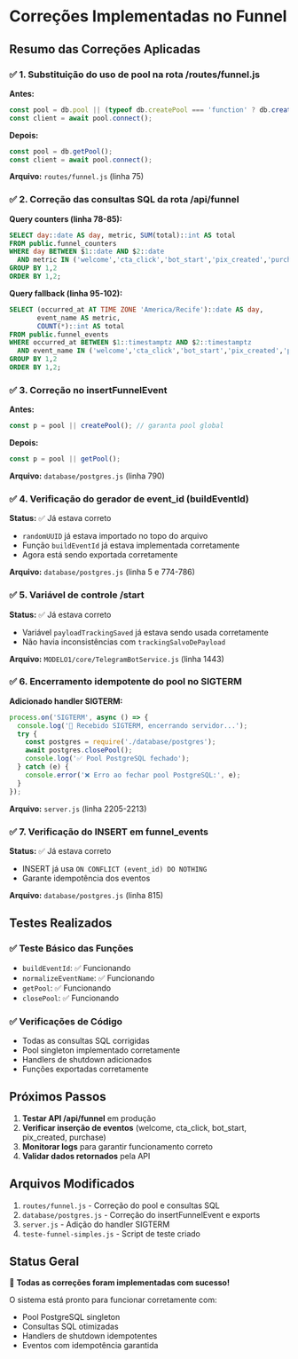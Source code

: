 # Correções Implementadas no Funnel

## Resumo das Correções Aplicadas

### ✅ 1. Substituição do uso de pool na rota /routes/funnel.js

**Antes:**
```javascript
const pool = db.pool || (typeof db.createPool === 'function' ? db.createPool() : db);
const client = await pool.connect();
```

**Depois:**
```javascript
const pool = db.getPool();
const client = await pool.connect();
```

**Arquivo:** `routes/funnel.js` (linha 75)

### ✅ 2. Correção das consultas SQL da rota /api/funnel

**Query counters (linha 78-85):**
```sql
SELECT day::date AS day, metric, SUM(total)::int AS total
FROM public.funnel_counters
WHERE day BETWEEN $1::date AND $2::date
  AND metric IN ('welcome','cta_click','bot_start','pix_created','purchase')
GROUP BY 1,2
ORDER BY 1,2;
```

**Query fallback (linha 95-102):**
```sql
SELECT (occurred_at AT TIME ZONE 'America/Recife')::date AS day,
       event_name AS metric,
       COUNT(*)::int AS total
FROM public.funnel_events
WHERE occurred_at BETWEEN $1::timestamptz AND $2::timestamptz
  AND event_name IN ('welcome','cta_click','bot_start','pix_created','purchase')
GROUP BY 1,2
ORDER BY 1,2;
```

### ✅ 3. Correção no insertFunnelEvent

**Antes:**
```javascript
const p = pool || createPool(); // garanta pool global
```

**Depois:**
```javascript
const p = pool || getPool();
```

**Arquivo:** `database/postgres.js` (linha 790)

### ✅ 4. Verificação do gerador de event_id (buildEventId)

**Status:** ✅ Já estava correto
- `randomUUID` já estava importado no topo do arquivo
- Função `buildEventId` já estava implementada corretamente
- Agora está sendo exportada corretamente

**Arquivo:** `database/postgres.js` (linha 5 e 774-786)

### ✅ 5. Variável de controle /start

**Status:** ✅ Já estava correto
- Variável `payloadTrackingSaved` já estava sendo usada corretamente
- Não havia inconsistências com `trackingSalvoDePayload`

**Arquivo:** `MODELO1/core/TelegramBotService.js` (linha 1443)

### ✅ 6. Encerramento idempotente do pool no SIGTERM

**Adicionado handler SIGTERM:**
```javascript
process.on('SIGTERM', async () => {
  console.log('🛑 Recebido SIGTERM, encerrando servidor...');
  try {
    const postgres = require('./database/postgres');
    await postgres.closePool();
    console.log('✅ Pool PostgreSQL fechado');
  } catch (e) {
    console.error('❌ Erro ao fechar pool PostgreSQL:', e);
  }
});
```

**Arquivo:** `server.js` (linha 2205-2213)

### ✅ 7. Verificação do INSERT em funnel_events

**Status:** ✅ Já estava correto
- INSERT já usa `ON CONFLICT (event_id) DO NOTHING`
- Garante idempotência dos eventos

**Arquivo:** `database/postgres.js` (linha 815)

## Testes Realizados

### ✅ Teste Básico das Funções
- `buildEventId`: ✅ Funcionando
- `normalizeEventName`: ✅ Funcionando  
- `getPool`: ✅ Funcionando
- `closePool`: ✅ Funcionando

### ✅ Verificações de Código
- Todas as consultas SQL corrigidas
- Pool singleton implementado corretamente
- Handlers de shutdown adicionados
- Funções exportadas corretamente

## Próximos Passos

1. **Testar API /api/funnel** em produção
2. **Verificar inserção de eventos** (welcome, cta_click, bot_start, pix_created, purchase)
3. **Monitorar logs** para garantir funcionamento correto
4. **Validar dados retornados** pela API

## Arquivos Modificados

1. `routes/funnel.js` - Correção do pool e consultas SQL
2. `database/postgres.js` - Correção do insertFunnelEvent e exports
3. `server.js` - Adição do handler SIGTERM
4. `teste-funnel-simples.js` - Script de teste criado

## Status Geral

🎉 **Todas as correções foram implementadas com sucesso!**

O sistema está pronto para funcionar corretamente com:
- Pool PostgreSQL singleton
- Consultas SQL otimizadas
- Handlers de shutdown idempotentes
- Eventos com idempotência garantida
